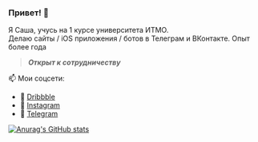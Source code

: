 ### Привет! 👋

Я Саша, учусь на 1 курсе университета ИТМО.
<br>
Делаю сайты / iOS приложения / ботов в Телеграм и ВКонтакте. Опыт более года
<br>
> _**Открыт к сотрудничеству**_

📫 Мои соцсети:
  - 🏀 [Dribbble](https://dribbble.com/sashafromlibertalia)
  - 📸 [Instagram](https://www.instagram.com/sashafromlibertalia/)
  - 💬 [Telegram](http://t.me/sashafromlibertalia)

[![Anurag's GitHub stats](https://github-readme-stats.vercel.app/api?username=sashafromlibertalia)](https://github.com/sashafromlibertalia/github-readme-stats)
